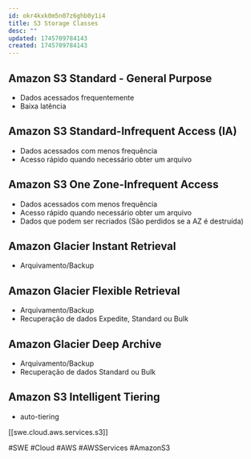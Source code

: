 ```yaml
---
id: okr4kxk0m5n07z6ghb0y1i4
title: S3 Storage Classes
desc: ""
updated: 1745709784143
created: 1745709784143
---
```


## Amazon S3 Standard - General Purpose

- Dados acessados frequentemente
- Baixa latência

## Amazon S3 Standard-Infrequent Access (IA)

- Dados acessados com menos frequência
- Acesso rápido quando necessário obter um arquivo

## Amazon S3 One Zone-Infrequent Access

- Dados acessados com menos frequência
- Acesso rápido quando necessário obter um arquivo
- Dados que podem ser recriados (São perdidos se a AZ é destruída)

## Amazon Glacier Instant Retrieval

- Arquivamento/Backup

## Amazon Glacier Flexible Retrieval

- Arquivamento/Backup
- Recuperação de dados Expedite, Standard ou Bulk

## Amazon Glacier Deep Archive

- Arquivamento/Backup
- Recuperação de dados Standard ou Bulk

## Amazon S3 Intelligent Tiering

- auto-tiering

[[swe.cloud.aws.services.s3]]

#SWE #Cloud #AWS #AWSServices #AmazonS3
